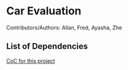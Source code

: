 
# Car Evaluation

Contributors/Authors: Allan, Fred, Ayasha, Zhe


## List of Dependencies




[CoC for this project](CODE_OF_CONDUCT.md)
